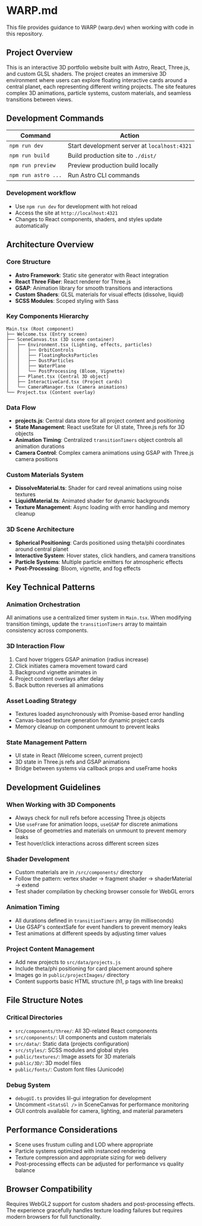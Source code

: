 # WARP.md

This file provides guidance to WARP (warp.dev) when working with code in this repository.

## Project Overview

This is an interactive 3D portfolio website built with Astro, React, Three.js, and custom GLSL shaders. The project creates an immersive 3D environment where users can explore floating interactive cards around a central planet, each representing different writing projects. The site features complex 3D animations, particle systems, custom materials, and seamless transitions between views.

## Development Commands

| Command | Action |
| --- | --- |
| `npm run dev` | Start development server at `localhost:4321` |
| `npm run build` | Build production site to `./dist/` |
| `npm run preview` | Preview production build locally |
| `npm run astro ...` | Run Astro CLI commands |

### Development workflow
- Use `npm run dev` for development with hot reload
- Access the site at `http://localhost:4321`
- Changes to React components, shaders, and styles update automatically

## Architecture Overview

### Core Structure
- **Astro Framework**: Static site generator with React integration
- **React Three Fiber**: React renderer for Three.js
- **GSAP**: Animation library for smooth transitions and interactions
- **Custom Shaders**: GLSL materials for visual effects (dissolve, liquid)
- **SCSS Modules**: Scoped styling with Sass

### Key Components Hierarchy

```
Main.tsx (Root component)
├── Welcome.tsx (Entry screen)
├── SceneCanvas.tsx (3D scene container)
│   ├── Environment.tsx (Lighting, effects, particles)
│   │   ├── OrbitControls
│   │   ├── FloatingRocksParticles
│   │   ├── DustParticles
│   │   ├── WaterPlane
│   │   └── PostProcessing (Bloom, Vignette)
│   ├── Planet.tsx (Central 3D object)
│   ├── InteractiveCard.tsx (Project cards)
│   └── CameraManager.tsx (Camera animations)
└── Project.tsx (Content overlay)
```

### Data Flow
- **projects.js**: Central data store for all project content and positioning
- **State Management**: React useState for UI state, Three.js refs for 3D objects
- **Animation Timing**: Centralized `transitionTimers` object controls all animation durations
- **Camera Control**: Complex camera animations using GSAP with Three.js camera positions

### Custom Materials System
- **DissolveMaterial.ts**: Shader for card reveal animations using noise textures
- **LiquidMaterial.ts**: Animated shader for dynamic backgrounds
- **Texture Management**: Async loading with error handling and memory cleanup

### 3D Scene Architecture
- **Spherical Positioning**: Cards positioned using theta/phi coordinates around central planet
- **Interactive System**: Hover states, click handlers, and camera transitions
- **Particle Systems**: Multiple particle emitters for atmospheric effects
- **Post-Processing**: Bloom, vignette, and fog effects

## Key Technical Patterns

### Animation Orchestration
All animations use a centralized timer system in `Main.tsx`. When modifying transition timings, update the `transitionTimers` array to maintain consistency across components.

### 3D Interaction Flow
1. Card hover triggers GSAP animation (radius increase)
2. Click initiates camera movement toward card
3. Background vignette animates in
4. Project content overlays after delay
5. Back button reverses all animations

### Asset Loading Strategy
- Textures loaded asynchronously with Promise-based error handling
- Canvas-based texture generation for dynamic project cards
- Memory cleanup on component unmount to prevent leaks

### State Management Pattern
- UI state in React (Welcome screen, current project)
- 3D state in Three.js refs and GSAP animations
- Bridge between systems via callback props and useFrame hooks

## Development Guidelines

### When Working with 3D Components
- Always check for null refs before accessing Three.js objects
- Use `useFrame` for animation loops, `useGSAP` for discrete animations  
- Dispose of geometries and materials on unmount to prevent memory leaks
- Test hover/click interactions across different screen sizes

### Shader Development
- Custom materials are in `/src/components/` directory
- Follow the pattern: vertex shader → fragment shader → shaderMaterial → extend
- Test shader compilation by checking browser console for WebGL errors

### Animation Timing
- All durations defined in `transitionTimers` array (in milliseconds)
- Use GSAP's contextSafe for event handlers to prevent memory leaks
- Test animations at different speeds by adjusting timer values

### Project Content Management
- Add new projects to `src/data/projects.js`
- Include theta/phi positioning for card placement around sphere
- Images go in `public/projectImages/` directory
- Content supports basic HTML structure (h1, p tags with line breaks)

## File Structure Notes

### Critical Directories
- `src/components/three/`: All 3D-related React components
- `src/components/`: UI components and custom materials
- `src/data/`: Static data (projects configuration)
- `src/styles/`: SCSS modules and global styles
- `public/textures/`: Image assets for 3D materials
- `public/3D/`: 3D model files
- `public/fonts/`: Custom font files (Junicode)

### Debug System
- `debugUI.ts` provides lil-gui integration for development
- Uncomment `<StatsGl />` in SceneCanvas for performance monitoring
- GUI controls available for camera, lighting, and material parameters

## Performance Considerations

- Scene uses frustum culling and LOD where appropriate
- Particle systems optimized with instanced rendering
- Texture compression and appropriate sizing for web delivery
- Post-processing effects can be adjusted for performance vs quality balance

## Browser Compatibility

Requires WebGL2 support for custom shaders and post-processing effects. The experience gracefully handles texture loading failures but requires modern browsers for full functionality.